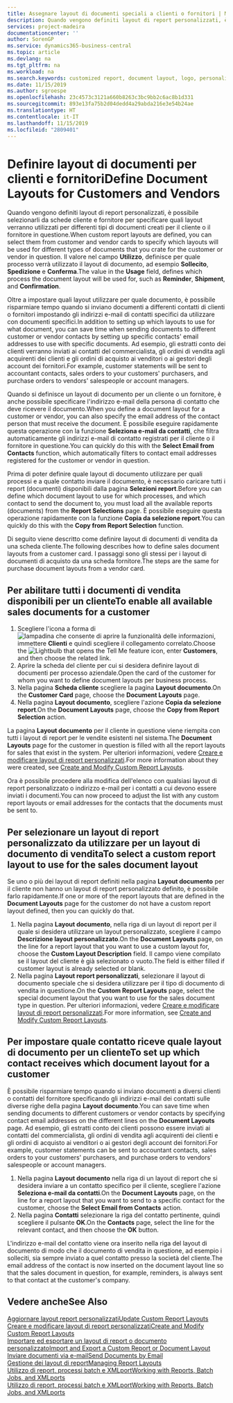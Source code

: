 ```yaml
---
title: Assegnare layout di documenti speciali a clienti o fornitori | Microsoft Docs
description: Quando vengono definiti layout di report personalizzati, è possibile selezionarli da schede cliente e fornitore per specificare che i layout selezionati verranno utilizzati per documenti creati per il cliente o il fornitore in questione.
services: project-madeira
documentationcenter: ''
author: SorenGP
ms.service: dynamics365-business-central
ms.topic: article
ms.devlang: na
ms.tgt_pltfrm: na
ms.workload: na
ms.search.keywords: customized report, document layout, logo, personalize
ms.date: 11/15/2019
ms.author: sgroespe
ms.openlocfilehash: 23c4573c3121a660b8263c3bc9bb2c6ac8b1d331
ms.sourcegitcommit: 893e13fa75b2d04dedd4a29abda216e3e54b24ae
ms.translationtype: HT
ms.contentlocale: it-IT
ms.lasthandoff: 11/15/2019
ms.locfileid: "2809401"
---
```

# <a name="define-document-layouts-for-customers-and-vendors"></a><span data-ttu-id="1537c-103">Definire layout di documenti per clienti e fornitori</span><span class="sxs-lookup"><span data-stu-id="1537c-103">Define Document Layouts for Customers and Vendors</span></span>
<span data-ttu-id="1537c-104">Quando vengono definiti layout di report personalizzati, è possibile selezionarli da schede cliente e fornitore per specificare quali layout verranno utilizzati per differenti tipi di documenti creati per il cliente o il fornitore in questione.</span><span class="sxs-lookup"><span data-stu-id="1537c-104">When custom report layouts are defined, you can select them from customer and vendor cards to specify which layouts will be used for different types of documents that you crate for the customer or vendor in question.</span></span> <span data-ttu-id="1537c-105">Il valore nel campo **Utilizzo**, definisce per quale processo verrà utilizzato il layout di documento, ad esempio **Sollecito**, **Spedizione** e **Conferma**.</span><span class="sxs-lookup"><span data-stu-id="1537c-105">The value in the **Usage** field, defines which process the document layout will be used for, such as **Reminder**, **Shipment**, and **Confirmation**.</span></span>

<span data-ttu-id="1537c-106">Oltre a impostare quali layout utilizzare per quale documento, è possibile risparmiare tempo quando si inviano documenti a differenti contatti di clienti o fornitori impostando gli indirizzi e-mail di contatti specifici da utilizzare con documenti specifici.</span><span class="sxs-lookup"><span data-stu-id="1537c-106">In addition to setting up which layouts to use for what document, you can save time when sending documents to different customer or vendor contacts by setting up specific contacts' email addresses to use with specific documents.</span></span> <span data-ttu-id="1537c-107">Ad esempio, gli estratti conto dei clienti verranno inviati ai contatti del commercialista, gli ordini di vendita agli acquirenti dei clienti e gli ordini di acquisto ai venditori o ai gestori degli account dei fornitori.</span><span class="sxs-lookup"><span data-stu-id="1537c-107">For example, customer statements will be sent to accountant contacts, sales orders to your customers' purchasers, and purchase orders to vendors' salespeople or account managers.</span></span>

<span data-ttu-id="1537c-108">Quando si definisce un layout di documento per un cliente o un fornitore, è anche possibile specificare l'indirizzo e-mail della persona di contatto che deve ricevere il documento.</span><span class="sxs-lookup"><span data-stu-id="1537c-108">When you define a document layout for a customer or vendor, you can also specify the email address of the contact person that must receive the document.</span></span> <span data-ttu-id="1537c-109">È possibile eseguire rapidamente questa operazione con la funzione **Seleziona e-mail da contatti**, che filtra automaticamente gli indirizzi e-mail di contatto registrati per il cliente o il fornitore in questione.</span><span class="sxs-lookup"><span data-stu-id="1537c-109">You can quickly do this with the **Select Email from Contacts** function, which automatically filters to contact email addresses registered for the customer or vendor in question.</span></span>

<span data-ttu-id="1537c-110">Prima di poter definire quale layout di documento utilizzare per quali processi e a quale contatto inviare il documento, è necessario caricare tutti i report (documenti) disponibili dalla pagina **Selezioni report**.</span><span class="sxs-lookup"><span data-stu-id="1537c-110">Before you can define which document layout to use for which processes, and which contact to send the document to, you must load all the available reports (documents) from the **Report Selections** page.</span></span> <span data-ttu-id="1537c-111">È possibile eseguire questa operazione rapidamente con la funzione **Copia da selezione report**.</span><span class="sxs-lookup"><span data-stu-id="1537c-111">You can quickly do this with the **Copy from Report Selection** function.</span></span>

<span data-ttu-id="1537c-112">Di seguito viene descritto come definire layout di documenti di vendita da una scheda cliente.</span><span class="sxs-lookup"><span data-stu-id="1537c-112">The following describes how to define sales document layouts from a customer card.</span></span> <span data-ttu-id="1537c-113">I passaggi sono gli stessi per i layout di documenti di acquisto da una scheda fornitore.</span><span class="sxs-lookup"><span data-stu-id="1537c-113">The steps are the same for purchase document layouts from a vendor card.</span></span>

## <a name="to-enable-all-available-sales-documents-for-a-customer"></a><span data-ttu-id="1537c-114">Per abilitare tutti i documenti di vendita disponibili per un cliente</span><span class="sxs-lookup"><span data-stu-id="1537c-114">To enable all available sales documents for a customer</span></span>
1. <span data-ttu-id="1537c-115">Scegliere l'icona a forma di ![lampadina che consente di aprire la funzionalità delle informazioni](media/ui-search/search_small.png "Informazioni sull'operazione che si desidera eseguire"), immettere **Clienti** e quindi scegliere il collegamento correlato.</span><span class="sxs-lookup"><span data-stu-id="1537c-115">Choose the ![Lightbulb that opens the Tell Me feature](media/ui-search/search_small.png "Tell me what you want to do") icon, enter **Customers**, and then choose the related link.</span></span>
2. <span data-ttu-id="1537c-116">Aprire la scheda del cliente per cui si desidera definire layout di documenti per processo aziendale.</span><span class="sxs-lookup"><span data-stu-id="1537c-116">Open the card of the customer for whom you want to define document layouts per business process.</span></span>
3. <span data-ttu-id="1537c-117">Nella pagina **Scheda cliente** scegliere la pagina **Layout documento**.</span><span class="sxs-lookup"><span data-stu-id="1537c-117">On the **Customer Card** page, choose the **Document Layouts** page.</span></span>
4. <span data-ttu-id="1537c-118">Nella pagina **Layout documento**, scegliere l'azione **Copia da selezione report**.</span><span class="sxs-lookup"><span data-stu-id="1537c-118">On the **Document Layouts** page, choose the **Copy from Report Selection** action.</span></span>

<span data-ttu-id="1537c-119">La pagina **Layout documento** per il cliente in questione viene riempita con tutti i layout di report per le vendite esistenti nel sistema.</span><span class="sxs-lookup"><span data-stu-id="1537c-119">The **Document Layouts** page for the customer in question is filled with all the report layouts for sales that exist in the system.</span></span> <span data-ttu-id="1537c-120">Per ulteriori informazioni, vedere [Creare e modificare layout di report personalizzati](ui-how-create-custom-report-layout.md).</span><span class="sxs-lookup"><span data-stu-id="1537c-120">For more information about they were created, see [Create and Modify Custom Report Layouts](ui-how-create-custom-report-layout.md).</span></span>

<span data-ttu-id="1537c-121">Ora è possibile procedere alla modifica dell'elenco con qualsiasi layout di report personalizzato o indirizzo e-mail per i contatti a cui devono essere inviati i documenti.</span><span class="sxs-lookup"><span data-stu-id="1537c-121">You can now proceed to adjust the list with any custom report layouts or email addresses for the contacts that the documents must be sent to.</span></span>

## <a name="to-select-a-custom-report-layout-to-use-for-the-sales-document-layout"></a><span data-ttu-id="1537c-122">Per selezionare un layout di report personalizzato da utilizzare per un layout di documento di vendita</span><span class="sxs-lookup"><span data-stu-id="1537c-122">To select a custom report layout to use for the sales document layout</span></span>
<span data-ttu-id="1537c-123">Se uno o più dei layout di report definiti nella pagina **Layout documento** per il cliente non hanno un layout di report personalizzato definito, è possibile farlo rapidamente.</span><span class="sxs-lookup"><span data-stu-id="1537c-123">If one or more of the report layouts that are defined in the **Document Layouts** page for the customer do not have a custom report layout defined, then you can quickly do that.</span></span>

1. <span data-ttu-id="1537c-124">Nella pagina **Layout documento**, nella riga di un layout di report per il quale si desidera utilizzare un layout personalizzato, scegliere il campo **Descrizione layout personalizzato**.</span><span class="sxs-lookup"><span data-stu-id="1537c-124">On the **Document Layouts** page, on the line for a report layout that you want to use a custom layout for, choose the **Custom Layout Description** field.</span></span> <span data-ttu-id="1537c-125">Il campo viene compilato se il layout del cliente è già selezionato o vuoto.</span><span class="sxs-lookup"><span data-stu-id="1537c-125">The field is either filled if customer layout is already selected or blank.</span></span>
2. <span data-ttu-id="1537c-126">Nella pagina **Layout report personalizzati**, selezionare il layout di documento speciale che si desidera utilizzare per il tipo di documento di vendita in questione.</span><span class="sxs-lookup"><span data-stu-id="1537c-126">On the **Custom Report Layouts** page, select the special document layout that you want to use for the sales document type in question.</span></span> <span data-ttu-id="1537c-127">Per ulteriori informazioni, vedere [Creare e modificare layout di report personalizzati](ui-how-create-custom-report-layout.md).</span><span class="sxs-lookup"><span data-stu-id="1537c-127">For more information, see [Create and Modify Custom Report Layouts](ui-how-create-custom-report-layout.md).</span></span>

## <a name="to-set-up-which-contact-receives-which-document-layout-for-a-customer"></a><span data-ttu-id="1537c-128">Per impostare quale contatto riceve quale layout di documento per un cliente</span><span class="sxs-lookup"><span data-stu-id="1537c-128">To set up which contact receives which document layout for a customer</span></span>
<span data-ttu-id="1537c-129">È possibile risparmiare tempo quando si inviano documenti a diversi clienti o contatti del fornitore specificando gli indirizzi e-mail dei contatti sulle diverse righe della pagina **Layout documento**.</span><span class="sxs-lookup"><span data-stu-id="1537c-129">You can save time when sending documents to different customers or vendor contacts by specifying contact email addresses on the different lines on the **Document Layouts** page.</span></span> <span data-ttu-id="1537c-130">Ad esempio, gli estratti conto dei clienti possono essere inviati ai contatti del commercialista, gli ordini di vendita agli acquirenti dei clienti e gli ordini di acquisto ai venditori o ai gestori degli account dei fornitori.</span><span class="sxs-lookup"><span data-stu-id="1537c-130">For example, customer statements can be sent to accountant contacts, sales orders to your customers' purchasers, and purchase orders to vendors' salespeople or account managers.</span></span>

1. <span data-ttu-id="1537c-131">Nella pagina **Layout documento** nella riga di un layout di report che si desidera inviare a un contatto specifico per il cliente, scegliere l'azione **Seleziona e-mail da contatti**.</span><span class="sxs-lookup"><span data-stu-id="1537c-131">On the **Document Layouts** page, on the line for a report layout that you want to send to a specific contact for the customer, choose the **Select Email from Contacts** action.</span></span>
2. <span data-ttu-id="1537c-132">Nella pagina **Contatti** selezionare la riga del contatto pertinente, quindi scegliere il pulsante **OK**.</span><span class="sxs-lookup"><span data-stu-id="1537c-132">On the **Contacts** page, select the line for the relevant contact, and then choose the **OK** button.</span></span>

<span data-ttu-id="1537c-133">L'indirizzo e-mail del contatto viene ora inserito nella riga del layout di documento di modo che il documento di vendita in questione, ad esempio i solleciti, sia sempre inviato a quel contatto presso la società del cliente.</span><span class="sxs-lookup"><span data-stu-id="1537c-133">The email address of the contact is now inserted on the document layout line so that the sales document in question, for example, reminders, is always sent to that contact at the customer's company.</span></span>

## <a name="see-also"></a><span data-ttu-id="1537c-134">Vedere anche</span><span class="sxs-lookup"><span data-stu-id="1537c-134">See Also</span></span>  
[<span data-ttu-id="1537c-135">Aggiornare layout report personalizzati</span><span class="sxs-lookup"><span data-stu-id="1537c-135">Update Custom Report Layouts</span></span>](ui-update-report-layouts.md)  
[<span data-ttu-id="1537c-136">Creare e modificare layout di report personalizzati</span><span class="sxs-lookup"><span data-stu-id="1537c-136">Create and Modify Custom Report Layouts</span></span>](ui-how-create-custom-report-layout.md)  
[<span data-ttu-id="1537c-137">Importare ed esportare un layout di report o documento personalizzato</span><span class="sxs-lookup"><span data-stu-id="1537c-137">Import and Export a Custom Report or Document Layout</span></span>](ui-how-import-and-export-report-layout.md)  
[<span data-ttu-id="1537c-138">Inviare documenti via e-mail</span><span class="sxs-lookup"><span data-stu-id="1537c-138">Send Documents by Email</span></span>](ui-how-send-documents-email.md)  
[<span data-ttu-id="1537c-139">Gestione dei layout di report</span><span class="sxs-lookup"><span data-stu-id="1537c-139">Managing Report Layouts</span></span>](ui-manage-report-layouts.md)  
[<span data-ttu-id="1537c-140">Utilizzo di report, processi batch e XMLport</span><span class="sxs-lookup"><span data-stu-id="1537c-140">Working with Reports, Batch Jobs, and XMLports</span></span>](ui-work-report.md)  
[<span data-ttu-id="1537c-141">Utilizzo di report, processi batch e XMLport</span><span class="sxs-lookup"><span data-stu-id="1537c-141">Working with Reports, Batch Jobs, and XMLports</span></span>](ui-work-report.md)  
